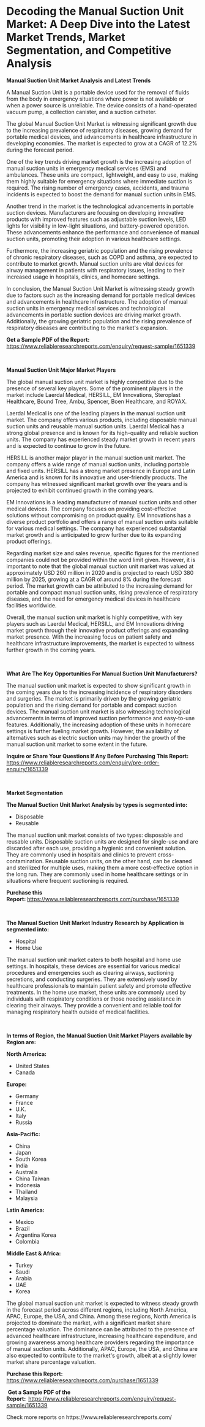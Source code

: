 <p><h1>Decoding the Manual Suction Unit Market: A Deep Dive into the Latest Market Trends, Market Segmentation, and Competitive Analysis</h1></p><p><strong>Manual Suction Unit Market Analysis and Latest Trends</strong></p>
<p><p>A Manual Suction Unit is a portable device used for the removal of fluids from the body in emergency situations where power is not available or when a power source is unreliable. The device consists of a hand-operated vacuum pump, a collection canister, and a suction catheter.</p><p>The global Manual Suction Unit Market is witnessing significant growth due to the increasing prevalence of respiratory diseases, growing demand for portable medical devices, and advancements in healthcare infrastructure in developing economies. The market is expected to grow at a CAGR of 12.2% during the forecast period.</p><p>One of the key trends driving market growth is the increasing adoption of manual suction units in emergency medical services (EMS) and ambulances. These units are compact, lightweight, and easy to use, making them highly suitable for emergency situations where immediate suction is required. The rising number of emergency cases, accidents, and trauma incidents is expected to boost the demand for manual suction units in EMS.</p><p>Another trend in the market is the technological advancements in portable suction devices. Manufacturers are focusing on developing innovative products with improved features such as adjustable suction levels, LED lights for visibility in low-light situations, and battery-powered operation. These advancements enhance the performance and convenience of manual suction units, promoting their adoption in various healthcare settings.</p><p>Furthermore, the increasing geriatric population and the rising prevalence of chronic respiratory diseases, such as COPD and asthma, are expected to contribute to market growth. Manual suction units are vital devices for airway management in patients with respiratory issues, leading to their increased usage in hospitals, clinics, and homecare settings.</p><p>In conclusion, the Manual Suction Unit Market is witnessing steady growth due to factors such as the increasing demand for portable medical devices and advancements in healthcare infrastructure. The adoption of manual suction units in emergency medical services and technological advancements in portable suction devices are driving market growth. Additionally, the growing geriatric population and the rising prevalence of respiratory diseases are contributing to the market's expansion.</p></p>
<p><strong>Get a Sample PDF of the Report:&nbsp;</strong> <a href="https://www.reliableresearchreports.com/enquiry/request-sample/1651339">https://www.reliableresearchreports.com/enquiry/request-sample/1651339</a></p>
<p>&nbsp;</p>
<p><strong>Manual Suction Unit Major Market Players</strong></p>
<p><p>The global manual suction unit market is highly competitive due to the presence of several key players. Some of the prominent players in the market include Laerdal Medical, HERSILL, EM Innovations, Steroplast Healthcare, Bound Tree, Ambu, Spencer, Boen Healthcare, and ROYAX.</p><p>Laerdal Medical is one of the leading players in the manual suction unit market. The company offers various products, including disposable manual suction units and reusable manual suction units. Laerdal Medical has a strong global presence and is known for its high-quality and reliable suction units. The company has experienced steady market growth in recent years and is expected to continue to grow in the future.</p><p>HERSILL is another major player in the manual suction unit market. The company offers a wide range of manual suction units, including portable and fixed units. HERSILL has a strong market presence in Europe and Latin America and is known for its innovative and user-friendly products. The company has witnessed significant market growth over the years and is projected to exhibit continued growth in the coming years.</p><p>EM Innovations is a leading manufacturer of manual suction units and other medical devices. The company focuses on providing cost-effective solutions without compromising on product quality. EM Innovations has a diverse product portfolio and offers a range of manual suction units suitable for various medical settings. The company has experienced substantial market growth and is anticipated to grow further due to its expanding product offerings.</p><p>Regarding market size and sales revenue, specific figures for the mentioned companies could not be provided within the word limit given. However, it is important to note that the global manual suction unit market was valued at approximately USD 260 million in 2020 and is projected to reach USD 380 million by 2025, growing at a CAGR of around 8% during the forecast period. The market growth can be attributed to the increasing demand for portable and compact manual suction units, rising prevalence of respiratory diseases, and the need for emergency medical devices in healthcare facilities worldwide.</p><p>Overall, the manual suction unit market is highly competitive, with key players such as Laerdal Medical, HERSILL, and EM Innovations driving market growth through their innovative product offerings and expanding market presence. With the increasing focus on patient safety and healthcare infrastructure improvements, the market is expected to witness further growth in the coming years.</p></p>
<p>&nbsp;</p>
<p><strong>What Are The Key Opportunities For Manual Suction Unit Manufacturers?</strong></p>
<p><p>The manual suction unit market is expected to show significant growth in the coming years due to the increasing incidence of respiratory disorders and surgeries. The market is primarily driven by the growing geriatric population and the rising demand for portable and compact suction devices. The manual suction unit market is also witnessing technological advancements in terms of improved suction performance and easy-to-use features. Additionally, the increasing adoption of these units in homecare settings is further fueling market growth. However, the availability of alternatives such as electric suction units may hinder the growth of the manual suction unit market to some extent in the future.</p></p>
<p><strong>Inquire or Share Your Questions If Any Before Purchasing This Report:</strong> <a href="https://www.reliableresearchreports.com/enquiry/pre-order-enquiry/1651339">https://www.reliableresearchreports.com/enquiry/pre-order-enquiry/1651339</a></p>
<p>&nbsp;</p>
<p><strong>Market Segmentation</strong></p>
<p><strong>The Manual Suction Unit Market Analysis by types is segmented into:</strong></p>
<p><ul><li>Disposable</li><li>Reusable</li></ul></p>
<p><p>The manual suction unit market consists of two types: disposable and reusable units. Disposable suction units are designed for single-use and are discarded after each use, providing a hygienic and convenient solution. They are commonly used in hospitals and clinics to prevent cross-contamination. Reusable suction units, on the other hand, can be cleaned and sterilized for multiple uses, making them a more cost-effective option in the long run. They are commonly used in home healthcare settings or in situations where frequent suctioning is required.</p></p>
<p><strong>Purchase this Report:&nbsp;</strong><a href="https://www.reliableresearchreports.com/purchase/1651339">https://www.reliableresearchreports.com/purchase/1651339</a></p>
<p>&nbsp;</p>
<p><strong>The Manual Suction Unit Market Industry Research by Application is segmented into:</strong></p>
<p><ul><li>Hospital</li><li>Home Use</li></ul></p>
<p><p>The manual suction unit market caters to both hospital and home use settings. In hospitals, these devices are essential for various medical procedures and emergencies such as clearing airways, suctioning secretions, and conducting surgeries. They are extensively used by healthcare professionals to maintain patient safety and promote effective treatments. In the home use market, these units are commonly used by individuals with respiratory conditions or those needing assistance in clearing their airways. They provide a convenient and reliable tool for managing respiratory health outside of medical facilities.</p></p>
<p>&nbsp;</p>
<p><strong>In terms of Region, the Manual Suction Unit Market Players available by Region are:</strong></p>
<p>
    <p> <strong> North America: </strong>
        <ul>
            <li>United States</li>
            <li>Canada</li>
        </ul>
        </p> 
    <p> <strong> Europe: </strong>
        <ul>
            <li>Germany</li>
            <li>France</li>
            <li>U.K.</li>
            <li>Italy</li>
            <li>Russia</li>
        </ul>
        </p> 
    <p> <strong> Asia-Pacific: </strong>
        <ul>
            <li>China</li>
            <li>Japan</li>
            <li>South Korea</li>
            <li>India</li>
            <li>Australia</li>
            <li>China Taiwan</li>
            <li>Indonesia</li>
            <li>Thailand</li>
            <li>Malaysia</li>
        </ul>
        </p> 
    <p> <strong> Latin America: </strong>
        <ul>
            <li>Mexico</li>
            <li>Brazil</li>
            <li>Argentina Korea</li>
            <li>Colombia</li>
        </ul>
        </p> 
    <p> <strong> Middle East & Africa: </strong>
        <ul>
            <li>Turkey</li>
            <li>Saudi</li>
            <li>Arabia</li>
            <li>UAE</li>
            <li>Korea</li>
        </ul>
    </p>
    </p>
<p><p>The global manual suction unit market is expected to witness steady growth in the forecast period across different regions, including North America, APAC, Europe, the USA, and China. Among these regions, North America is projected to dominate the market, with a significant market share percentage valuation. The dominance can be attributed to the presence of advanced healthcare infrastructure, increasing healthcare expenditure, and growing awareness among healthcare providers regarding the importance of manual suction units. Additionally, APAC, Europe, the USA, and China are also expected to contribute to the market's growth, albeit at a slightly lower market share percentage valuation.</p></p>
<p><strong>Purchase this Report: </strong><a href="https://www.reliableresearchreports.com/purchase/1651339">https://www.reliableresearchreports.com/purchase/1651339</a></p>
<p>&nbsp;<strong>Get a Sample PDF of the Report:&nbsp;&nbsp;</strong><a href="https://www.reliableresearchreports.com/enquiry/request-sample/1651339">https://www.reliableresearchreports.com/enquiry/request-sample/1651339</a></p>
<p><strong></strong></p>
<p>Check more reports on https://www.reliableresearchreports.com/</p>